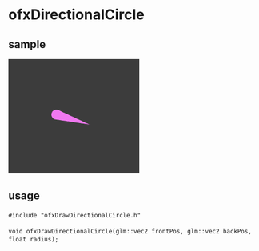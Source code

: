 # ofxDirectionalCircle



## sample 

![sample](img/sample.png)



## usage

```
#include "ofxDrawDirectionalCircle.h"

void ofxDrawDirectionalCircle(glm::vec2 frontPos, glm::vec2 backPos, float radius);
```

